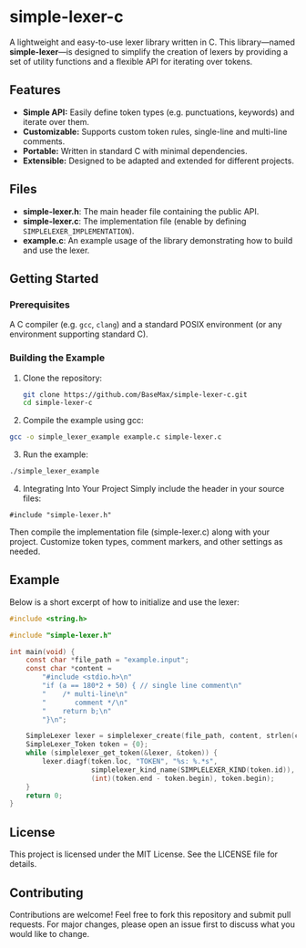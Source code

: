 # simple-lexer-c

A lightweight and easy-to-use lexer library written in C. This library—named **simple-lexer**—is designed to simplify the creation of lexers by providing a set of utility functions and a flexible API for iterating over tokens.

## Features

- **Simple API:** Easily define token types (e.g. punctuations, keywords) and iterate over them.
- **Customizable:** Supports custom token rules, single-line and multi-line comments.
- **Portable:** Written in standard C with minimal dependencies.
- **Extensible:** Designed to be adapted and extended for different projects.

## Files

- **simple-lexer.h**: The main header file containing the public API.
- **simple-lexer.c**: The implementation file (enable by defining `SIMPLELEXER_IMPLEMENTATION`).
- **example.c**: An example usage of the library demonstrating how to build and use the lexer.

## Getting Started

### Prerequisites

A C compiler (e.g. `gcc`, `clang`) and a standard POSIX environment (or any environment supporting standard C).

### Building the Example

1. Clone the repository:
   ```bash
   git clone https://github.com/BaseMax/simple-lexer-c.git
   cd simple-lexer-c
   ```

2. Compile the example using gcc:

```bash
gcc -o simple_lexer_example example.c simple-lexer.c
```

3. Run the example:

```bash
./simple_lexer_example
```

4. Integrating Into Your Project
Simply include the header in your source files:

```
#include "simple-lexer.h"
```

Then compile the implementation file (simple-lexer.c) along with your project. Customize token types, comment markers, and other settings as needed.

## Example

Below is a short excerpt of how to initialize and use the lexer:

```c
#include <string.h>

#include "simple-lexer.h"

int main(void) {
    const char *file_path = "example.input";
    const char *content =
        "#include <stdio.h>\n"
        "if (a == 180*2 + 50) { // single line comment\n"
        "    /* multi-line\n"
        "       comment */\n"
        "    return b;\n"
        "}\n";

    SimpleLexer lexer = simplelexer_create(file_path, content, strlen(content));
    SimpleLexer_Token token = {0};
    while (simplelexer_get_token(&lexer, &token)) {
        lexer.diagf(token.loc, "TOKEN", "%s: %.*s",
                    simplelexer_kind_name(SIMPLELEXER_KIND(token.id)),
                    (int)(token.end - token.begin), token.begin);
    }
    return 0;
}
```

## License

This project is licensed under the MIT License. See the LICENSE file for details.

## Contributing

Contributions are welcome! Feel free to fork this repository and submit pull requests. For major changes, please open an issue first to discuss what you would like to change.

